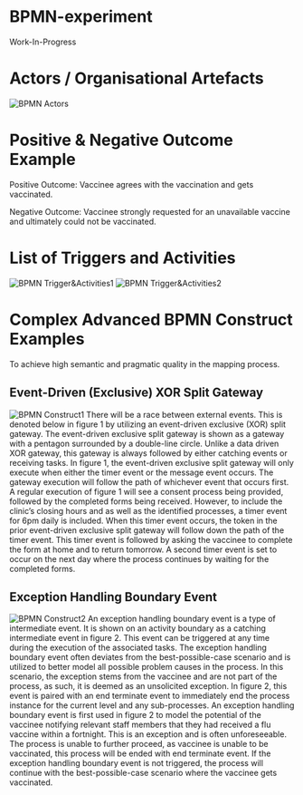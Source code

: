 # BPMN-experiment
Work-In-Progress

# Actors / Organisational Artefacts
![BPMN Actors](../main/ImageAssets/BPMNActors.png)

# Positive & Negative Outcome Example
Positive Outcome: Vaccinee agrees with the vaccination and gets vaccinated.

Negative Outcome:  Vaccinee strongly requested for an unavailable vaccine and ultimately could not 
be vaccinated.

# List of Triggers and Activities
![BPMN Trigger&Activities1](../main/ImageAssets/BPMNTriggerActivities1.png)
![BPMN Trigger&Activities2](../main/ImageAssets/BPMNTriggerActivities2.png)

# Complex Advanced BPMN Construct Examples
To achieve high semantic and pragmatic quality in the mapping process.

## Event-Driven (Exclusive) XOR Split Gateway
![BPMN Construct1](../main/ImageAssets/BPMNConstruct1.png)
There will be a race between external events. This is denoted below in figure 1 by utilizing an event-driven exclusive (XOR) split gateway. The event-driven exclusive split gateway is shown as a gateway with a pentagon surrounded by a double-line circle. Unlike a data driven XOR gateway, this gateway is always followed by either catching events or receiving tasks. In figure 1, the event-driven exclusive split gateway will only execute when either the timer event or the message event occurs. The gateway execution will follow the path of whichever event that occurs first. A regular execution of figure 1 will see a consent process being provided, followed by the completed forms being received. However, to include the clinic’s closing hours and as well as the identified processes, a timer event for 6pm daily is included. When this timer event occurs, the token in the prior event-driven exclusive split gateway will follow down the path of the timer event. This timer event is followed by asking the vaccinee to complete the form at home and to return tomorrow. A second timer event is set to occur on the next day where the process continues by waiting for the completed forms. 

## Exception Handling Boundary Event
![BPMN Construct2](../main/ImageAssets/BPMNConstruct2.png)
An exception handling boundary event is a type of intermediate event. It is shown on an activity boundary as a catching intermediate event in figure 2. This event can be triggered at any time during the execution of the associated tasks. The exception handling boundary event often deviates from the best-possible-case scenario and is utilized to better model all possible problem causes in the process. In this scenario, the exception stems from the vaccinee and are not part of the process, as such, it is deemed as an unsolicited exception. In figure 2, this event is paired with an end terminate event to immediately end the process instance for the current level and any sub-processes. An exception handling boundary event is first used in figure 2 to model the potential of the vaccinee notifying relevant staff members that they had received a flu vaccine within a fortnight. This is an exception and is often unforeseeable. The process is unable to further proceed, as vaccinee is unable to be vaccinated, this process will be ended with end terminate event. If the exception handling boundary event is not triggered, the process will continue with the best-possible-case scenario where the vaccinee gets vaccinated.  
